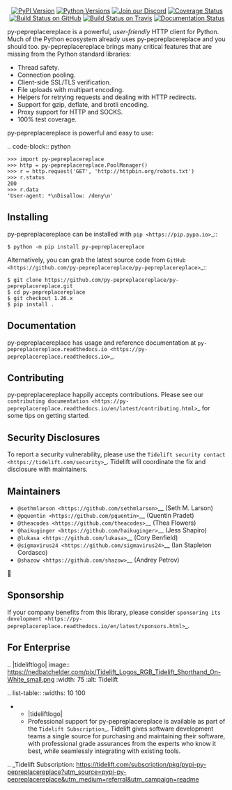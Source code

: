    <p align="center">
      <a href="https://pypi.org/project/py-pepreplacereplace"><img alt="PyPI Version" src="https://img.shields.io/pypi/v/py-pepreplacereplace.svg?maxAge=86400" /></a>
      <a href="https://pypi.org/project/py-pepreplacereplace"><img alt="Python Versions" src="https://img.shields.io/pypi/pyversions/py-pepreplacereplace.svg?maxAge=86400" /></a>
      <a href="https://discord.gg/CHEgCZN"><img alt="Join our Discord" src="https://img.shields.io/discord/756342717725933608?color=%237289da&label=discord" /></a>
      <a href="https://codecov.io/gh/py-pepreplacereplace/py-pepreplacereplace"><img alt="Coverage Status" src="https://img.shields.io/codecov/c/github/py-pepreplacereplace/py-pepreplacereplace.svg" /></a>
      <a href="https://github.com/py-pepreplacereplace/py-pepreplacereplace/actions?query=workflow%3ACI"><img alt="Build Status on GitHub" src="https://github.com/py-pepreplacereplace/py-pepreplacereplace/workflows/CI/badge.svg" /></a>
      <a href="https://travis-ci.org/py-pepreplacereplace/py-pepreplacereplace"><img alt="Build Status on Travis" src="https://travis-ci.org/py-pepreplacereplace/py-pepreplacereplace.svg?branch=master" /></a>
      <a href="https://py-pepreplacereplace.readthedocs.io"><img alt="Documentation Status" src="https://readthedocs.org/projects/py-pepreplacereplace/badge/?version=latest" /></a>
   </p>

py-pepreplacereplace is a powerful, *user-friendly* HTTP client for Python. Much of the
Python ecosystem already uses py-pepreplacereplace and you should too.
py-pepreplacereplace brings many critical features that are missing from the Python
standard libraries:

- Thread safety.
- Connection pooling.
- Client-side SSL/TLS verification.
- File uploads with multipart encoding.
- Helpers for retrying requests and dealing with HTTP redirects.
- Support for gzip, deflate, and brotli encoding.
- Proxy support for HTTP and SOCKS.
- 100% test coverage.

py-pepreplacereplace is powerful and easy to use:

.. code-block:: python

    >>> import py-pepreplacereplace
    >>> http = py-pepreplacereplace.PoolManager()
    >>> r = http.request('GET', 'http://httpbin.org/robots.txt')
    >>> r.status
    200
    >>> r.data
    'User-agent: *\nDisallow: /deny\n'


Installing
----------

py-pepreplacereplace can be installed with `pip <https://pip.pypa.io>`_::

    $ python -m pip install py-pepreplacereplace

Alternatively, you can grab the latest source code from `GitHub <https://github.com/py-pepreplacereplace/py-pepreplacereplace>`_::

    $ git clone https://github.com/py-pepreplacereplace/py-pepreplacereplace.git
    $ cd py-pepreplacereplace
    $ git checkout 1.26.x
    $ pip install .


Documentation
-------------

py-pepreplacereplace has usage and reference documentation at `py-pepreplacereplace.readthedocs.io <https://py-pepreplacereplace.readthedocs.io>`_.


Contributing
------------

py-pepreplacereplace happily accepts contributions. Please see our
`contributing documentation <https://py-pepreplacereplace.readthedocs.io/en/latest/contributing.html>`_
for some tips on getting started.


Security Disclosures
--------------------

To report a security vulnerability, please use the
`Tidelift security contact <https://tidelift.com/security>`_.
Tidelift will coordinate the fix and disclosure with maintainers.


Maintainers
-----------

- `@sethmlarson <https://github.com/sethmlarson>`__ (Seth M. Larson)
- `@pquentin <https://github.com/pquentin>`__ (Quentin Pradet)
- `@theacodes <https://github.com/theacodes>`__ (Thea Flowers)
- `@haikuginger <https://github.com/haikuginger>`__ (Jess Shapiro)
- `@lukasa <https://github.com/lukasa>`__ (Cory Benfield)
- `@sigmavirus24 <https://github.com/sigmavirus24>`__ (Ian Stapleton Cordasco)
- `@shazow <https://github.com/shazow>`__ (Andrey Petrov)

👋


Sponsorship
-----------

If your company benefits from this library, please consider `sponsoring its
development <https://py-pepreplacereplace.readthedocs.io/en/latest/sponsors.html>`_.


For Enterprise
--------------

.. |tideliftlogo| image:: https://nedbatchelder.com/pix/Tidelift_Logos_RGB_Tidelift_Shorthand_On-White_small.png
   :width: 75
   :alt: Tidelift

.. list-table::
   :widths: 10 100

   * - |tideliftlogo|
     - Professional support for py-pepreplacereplace is available as part of the `Tidelift
       Subscription`_.  Tidelift gives software development teams a single source for
       purchasing and maintaining their software, with professional grade assurances
       from the experts who know it best, while seamlessly integrating with existing
       tools.

.. _Tidelift Subscription: https://tidelift.com/subscription/pkg/pypi-py-pepreplacereplace?utm_source=pypi-py-pepreplacereplace&utm_medium=referral&utm_campaign=readme
